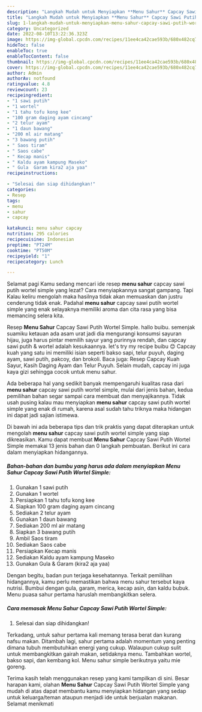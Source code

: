 ```yaml
---
description: "Langkah Mudah untuk Menyiapkan **Menu Sahur** Capcay Sawi Putih Wortel Simple yang Bikin Ngiler"
title: "Langkah Mudah untuk Menyiapkan **Menu Sahur** Capcay Sawi Putih Wortel Simple yang Bikin Ngiler"
slug: 1-langkah-mudah-untuk-menyiapkan-menu-sahur-capcay-sawi-putih-wortel-simple-yang-bikin-ngiler
category: Uncategorized
date: 2022-08-10T13:22:36.323Z
image: https://img-global.cpcdn.com/recipes/11ee4ca42cae593b/680x482cq70/menu-sahur-capcay-sawi-putih-wortel-simple-foto-resep-utama.jpg
hideToc: false
enableToc: true
enableTocContent: false
thumbnail: https://img-global.cpcdn.com/recipes/11ee4ca42cae593b/680x482cq70/menu-sahur-capcay-sawi-putih-wortel-simple-foto-resep-utama.jpg
cover: https://img-global.cpcdn.com/recipes/11ee4ca42cae593b/680x482cq70/menu-sahur-capcay-sawi-putih-wortel-simple-foto-resep-utama.jpg
author: Admin
authorAv: notfound
ratingvalue: 4.8
reviewcount: 23
recipeingredient:
- "1 sawi putih"
- "1 wortel"
- "1 tahu tofu kong kee"
- "100 gram daging ayam cincang"
- "2 telur ayam"
- "1 daun bawang"
- "200 ml air matang"
- "3 bawang putih"
- " Saos tiram"
- " Saos cabe"
- " Kecap manis"
- " Kaldu ayam kampung Maseko"
- " Gula  Garam kira2 aja yaa"
recipeinstructions:

- "Selesai dan siap dihidangkan!"
categories:
- Resep
tags:
- menu
- sahur
- capcay

katakunci: menu sahur capcay 
nutrition: 295 calories
recipecuisine: Indonesian
preptime: "PT24M"
cooktime: "PT50M"
recipeyield: "1"
recipecategory: Lunch

---
```



Selamat pagi Kamu sedang mencari ide resep **menu sahur** capcay sawi putih wortel simple yang lezat? Cara menyiapkannya sangat gampang. Tapi Kalau keliru mengolah maka hasilnya tidak akan memuaskan dan justru cenderung tidak enak. Padahal **menu sahur** capcay sawi putih wortel simple yang enak selayaknya memiliki aroma dan cita rasa yang bisa memancing selera kita.


Resep **Menu Sahur** Capcay Sawi Putih Wortel Simple. hallo buibu. semenjak suamiku ketauan ada asam urat jadi dia mengurangi konsumsi sayuran hijau, juga harus pintar memilih sayur yang purinnya rendah, dan capcay sawi putih &amp; wortel adalah kesukaannya. let&#39;s try my recipe buibu 😊 Capcay kuah yang satu ini memiliki isian seperti bakso sapi, telur puyuh, daging ayam, sawi putih, pakcoy, dan brokoli. Baca juga: Resep Capcay Kuah Sayur, Kasih Daging Ayam dan Telur Puyuh. Selain mudah, capcay ini juga kaya gizi sehingga cocok untuk menu sahur.

Ada beberapa hal yang sedikit banyak mempengaruhi kualitas rasa dari **menu sahur** capcay sawi putih wortel simple, mulai dari jenis bahan, kedua pemilihan bahan segar sampai cara membuat dan menyajikannya. Tidak usah pusing kalau mau menyiapkan **menu sahur** capcay sawi putih wortel simple yang enak di rumah, karena asal sudah tahu triknya maka hidangan ini dapat jadi sajian istimewa.


Di bawah ini ada beberapa tips dan trik praktis yang dapat diterapkan untuk mengolah **menu sahur** capcay sawi putih wortel simple yang siap dikreasikan. Kamu dapat membuat **Menu Sahur** Capcay Sawi Putih Wortel Simple memakai 13 jenis bahan dan 0 langkah pembuatan. Berikut ini cara dalam menyiapkan hidangannya.

<!--inarticleads1-->

##### Bahan-bahan dan bumbu yang harus ada dalam menyiapkan **Menu Sahur** Capcay Sawi Putih Wortel Simple:

1. Gunakan 1 sawi putih
1. Gunakan 1 wortel
1. Persiapkan 1 tahu tofu kong kee
1. Siapkan 100 gram daging ayam cincang
1. Sediakan 2 telur ayam
1. Gunakan 1 daun bawang
1. Sediakan 200 ml air matang
1. Siapkan 3 bawang putih
1. Ambil  Saos tiram
1. Sediakan  Saos cabe
1. Persiapkan  Kecap manis
1. Sediakan  Kaldu ayam kampung Maseko
1. Gunakan  Gula &amp; Garam (kira2 aja yaa)


Dengan begitu, badan pun terjaga kesehatannya. Terkait pemilihan hidangannya, kamu perlu memastikan bahwa menu sahur tersebut kaya nutrisi. Bumbui dengan gula, garam, merica, kecap asin, dan kaldu bubuk. Menu puasa sahur pertama haruslah membangkitkan selera. 

<!--inarticleads2-->

##### Cara memasak **Menu Sahur** Capcay Sawi Putih Wortel Simple:


1. Selesai dan siap dihidangkan!

Terkadang, untuk sahur pertama kali memang terasa berat dan kurang nafsu makan. Ditambah lagi, sahur pertama adalah momentum yang penting dimana tubuh membutuhkan energi yang cukup. Walaupun cukup sulit untuk membangkitkan gairah makan, setidaknya menu. Tambahkan wortel, bakso sapi, dan kembang kol. Menu sahur simple berikutnya yaitu mie goreng. 

Terima kasih telah menggunakan resep yang kami tampilkan di sini. Besar harapan kami, olahan **Menu Sahur** Capcay Sawi Putih Wortel Simple yang mudah di atas dapat membantu kamu menyiapkan hidangan yang sedap untuk keluarga/teman ataupun menjadi ide untuk berjualan makanan. Selamat menikmati
